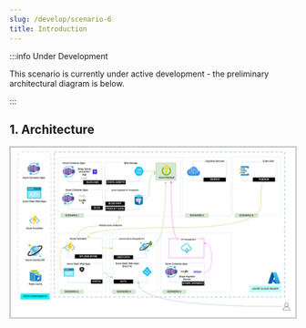 ```yaml
---
slug: /develop/scenario-6
title: Introduction
---
```


:::info Under Development

This scenario is currently under active development - the preliminary architectural diagram is below.

:::

## 1. Architecture

![Scenario Architecture Diagram](./../../../static/docs/png/contoso-scenario-6.png)
